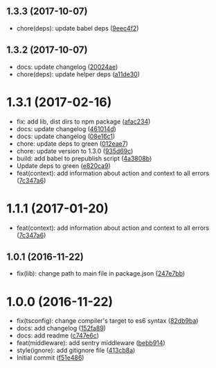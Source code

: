 <a name="1.3.3"></a>
## 1.3.3 (2017-10-07)

* chore(deps): update babel deps ([9eec4f2](https://github.com/auru/redux-sentry/commit/9eec4f2))



<a name="1.3.2"></a>
## 1.3.2 (2017-10-07)

* docs: update changelog ([20024ae](https://github.com/auru/redux-sentry/commit/20024ae))
* chore(deps): update helper deps ([a11de30](https://github.com/auru/redux-sentry/commit/a11de30))



<a name="1.3.1"></a>
# 1.3.1 (2017-02-16)

* fix: add lib, dist dirs to npm package ([afac234](https://github.com/auru/redux-sentry/commit/afac234))
* docs: update changelog ([461014d](https://github.com/auru/redux-sentry/commit/461014d))
* docs: update changelog ([08e16c1](https://github.com/auru/redux-sentry/commit/08e16c1))
* chore: update deps to green ([012eae7](https://github.com/auru/redux-sentry/commit/012eae7))
* chore: update version to 1.3.0 ([935d69c](https://github.com/auru/redux-sentry/commit/935d69c))
* build: add babel to prepublish script ([4a3808b](https://github.com/auru/redux-sentry/commit/4a3808b))
* Update deps to green ([e820ca9](https://github.com/auru/redux-sentry/commit/e820ca9))
* feat(context): add information about action and context to all errors ([7c347a6](https://github.com/auru/redux-sentry/commit/7c347a6))



<a name="1.1.1"></a>
# 1.1.1 (2017-01-20)

* feat(context): add information about action and context to all errors ([7c347a6](https://github.com/auru/redux-sentry/commit/7c347a6))



<a name="1.0.1"></a>
## 1.0.1 (2016-11-22)

* fix(lib): change path to main file in package.json ([247e7bb](https://github.com/auru/redux-sentry/commit/247e7bb))



<a name="1.0.0"></a>
# 1.0.0 (2016-11-22)

* fix(tsconfig): change compiler's target to es6 syntax ([82db9ba](https://github.com/auru/redux-sentry/commit/82db9ba))
* docs: add changelog ([152fa89](https://github.com/auru/redux-sentry/commit/152fa89))
* docs: add readme ([c747e6c](https://github.com/auru/redux-sentry/commit/c747e6c))
* feat(middleware): add sentry middleware ([bebb914](https://github.com/auru/redux-sentry/commit/bebb914))
* style(ignore): add gitignore file ([413cb8a](https://github.com/auru/redux-sentry/commit/413cb8a))
* Initial commit ([f51e486](https://github.com/auru/redux-sentry/commit/f51e486))




